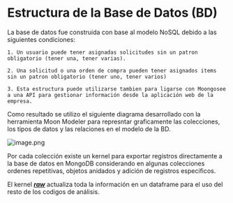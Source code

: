 # Estructura de la Base de Datos (BD)

La base de datos fue construida con base al modelo NoSQL debido a las siguientes condiciones:
    
    1. Un usuario puede tener asignadas solicitudes sin un patron obligatorio (tener una, tener varias).
    
    2. Una solicitud o una orden de compra pueden tener asignados items sin un patron obligatorio (tener uno, tener varios)
    
    3. Esta estructura puede utilizarse tambien para ligarse con Moongosee a una API para gestionar información desde la aplicación web de la empresa.
    
Como resultado se utilizo el siguiente diagrama desarrollado con la herramienta Moon Modeler para represntar graficamente las colecciones, los tipos de datos y las relaciones en el modelo de la BD.

![image.png](../recursos/diagramaEntidad-RelacionMM.png)

Por cada colección existe un kernel para exportar registros directamente a la base de datos en MongoDB considerando en algunas colecciones ordenes repetitivas, objetos anidados y adición de registros especificos.


El kernel [**_raw_**](/raw.ipynb) actualiza toda la información en un dataframe para el uso del resto de los codigos de análisis.